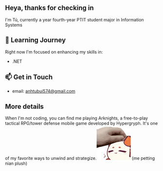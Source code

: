 ## Heya, thanks for checking in
I'm Tú, currently a year fourth-year PTIT student major in Information Systems 

## 🌱 Learning Journey
Right now I'm focused on enhancing my skills in:
- .NET
## 📫 Get in Touch
- email: anhtubui574@gmail.com

## More details
When I'm not coding, you can find me playing Arknights, a free-to-play tactical RPG/tower defense mobile game developed by Hypergryph. It's one of my favorite ways to unwind and strategize.![](images/364152091_655165586536296_1814195978211093221_n.gif) (me petting nian plush)

